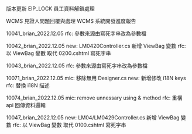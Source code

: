 版本更新
EIP_LOCK 員工資料解鎖處理

WCMS 見證人問題回覆與處理
WCMS 系統開發進度報告

10041_brian_2022.12.05
rfc: 參數來源由寫死字串改為參數檔

10042_brian_2022.12.05
new: LM0420Controller.cs 新增 ViewBag 變數
rfc: 以 ViewBag 變數 取代 0200.cshtml 寫死字串

10043_brian_2022.12.05
rfc: 參數來源由寫死字串改為參數檔

10071_brian_2022.12.05
mic: 移除無用 Designer.cs
new: 新增修改 i18N keys
rfc: 替換 i18N 描述

10074_brian_2022.12.05
mic: remove unnessary using & method
rfc: 重構 api 回傳資料邏輯

10047_brian_2022.12.05
new: LM04/LM0429Controller.cs 新增 ViewBag 變數
rfc: 以 ViewBag 變數 取代 0100.cshtml 寫死字串